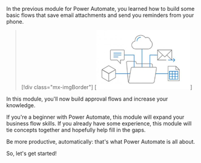 In the previous module for Power Automate, you learned how to build some basic flows that save email attachments and send you reminders from your phone.

> [!div class="mx-imgBorder"]
> [![Diagram of flow with cube, comment bubble, cloud, email, and spreadsheet.](../media/flow-plan.png)]

In this module, you'll now build approval flows and increase your knowledge.

If you're a beginner with Power Automate, this module will expand your business flow skills. If you already have  some experience, this module will tie concepts together and hopefully help fill in the gaps.

Be more productive, automatically: that's what Power Automate is all about.

So, let's get started!